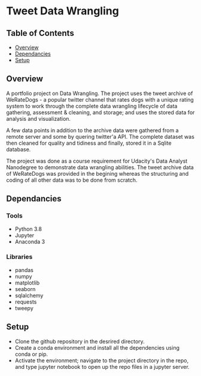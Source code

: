 # Tweet Data Wrangling


## Table of Contents

* [Overview](#Overview)
* [Dependancies](#Dependancies)
* [Setup](#Setup)

## Overview

A portfolio project on Data Wrangling. The project uses the tweet archive of WeRateDogs - a popular twitter channel that rates dogs with a unique rating system
to work through the complete data wrangling lifecycle of data gathering, assessment & cleaning, and storage; and uses the stored data for analysis and visualization.

A few data points in addition to the archive data were gathered from a remote server and some by quering twitter'a API. The complete dataset was then cleaned for quality and tidiness and finally, stored it in a Sqlite database.      

The project was done as a course requirement for Udacity's Data Analyst Nanodegree to demonstrate data wrangling abilities. The tweet archive data of WeRateDogs was provided in the begining whereas the structuring and coding of all other data was to be done from scratch.

## Dependancies

### Tools

* Python 3.8
* Jupyter
* Anaconda 3

### Libraries

* pandas
* numpy 
* matplotlib
* seaborn
* sqlalchemy
* requests
* tweepy

## Setup

* Clone the github repository in the desrired directory.
* Create a conda environment and install all the dependencies using conda or pip.
* Activate the environment; navigate to the project directory in the repo, and type jupyter notebook to open up the repo files in a jupyter server.  


